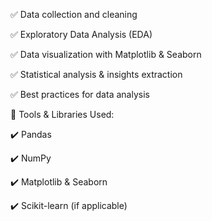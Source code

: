  
✅ Data collection and cleaning

✅ Exploratory Data Analysis (EDA)

✅ Data visualization with Matplotlib & Seaborn

✅ Statistical analysis & insights extraction

✅ Best practices for data analysis

📌 Tools & Libraries Used:

✔️ Pandas

✔️ NumPy

✔️ Matplotlib & Seaborn

✔️ Scikit-learn (if applicable)